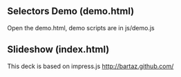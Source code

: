 
Selectors Demo (demo.html) 
----------------
Open the demo.html, demo scripts are in js/demo.js

Slideshow (index.html) 
----------------
This deck is based on impress.js
http://bartaz.github.com/